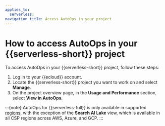 ```yaml
---
applies_to:
  serverless:
navigation_title: Access AutoOps in your project
---
```


# How to access AutoOps in your {{serverless-short}} project

To access AutoOps in your {{serverless-short}} project, follow these steps:

1. Log in to your {{ecloud}} account.
2. Locate the {{serverless-short}} project you want to work on and select **Manage**.
3. On the project overview page, in the **Usage and Performance** section, select **View in AutoOps**.

:::{note} 
AutoOps for {{serverless-full}} is only available in supported [regions](ec-autoops-regions.md#autoops-for-serverless-full-regions), with the exception of the **Search AI Lake** view, which is available in all CSP regions across AWS, Azure, and GCP.
:::

